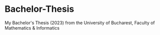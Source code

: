 # Bachelor-Thesis
My Bachelor's Thesis (2023) from the University of Bucharest, Faculty of Mathematics &amp; Informatics
